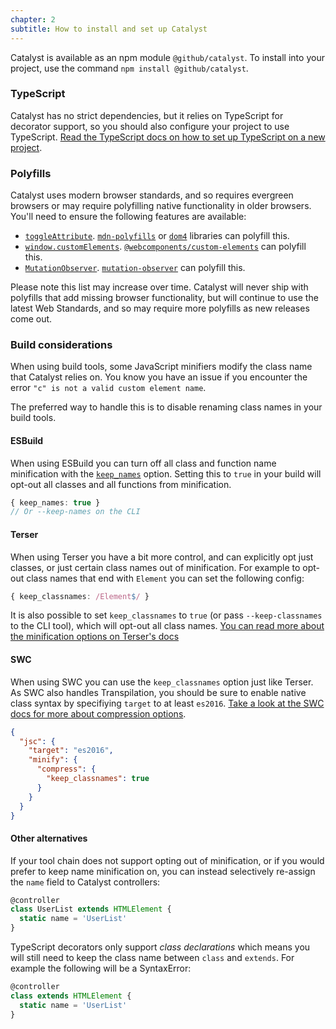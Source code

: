 ```yaml
---
chapter: 2
subtitle: How to install and set up Catalyst
---
```


Catalyst is available as an npm module `@github/catalyst`. To install into your project, use the command `npm install @github/catalyst`. 

### TypeScript

Catalyst has no strict dependencies, but it relies on TypeScript for decorator support, so you should also configure your project to use TypeScript. [Read the TypeScript docs on how to set up TypeScript on a new project](https://www.typescriptlang.org/docs/home.html).

### Polyfills

Catalyst uses modern browser standards, and so requires evergreen browsers or may require polyfilling native functionality in older browsers. You'll need to ensure the following features are available:

 - [`toggleAttribute`](https://caniuse.com/#search=toggleAttribute). [`mdn-polyfills`](https://github.com/msn0/mdn-polyfills) or [`dom4`](https://github.com/WebReflection/dom4) libraries can polyfill this.
 - [`window.customElements`](https://caniuse.com/#search=customElements). [`@webcomponents/custom-elements`](https://github.com/webcomponents/polyfills/tree/master/packages/custom-elements) can polyfill this.
 - [`MutationObserver`](https://caniuse.com/#search=MutationObserver). [`mutation-observer`](https://github.com/webmodules/mutation-observer) can polyfill this.

Please note this list may increase over time. Catalyst will never ship with polyfills that add missing browser functionality, but will continue to use the latest Web Standards, and so may require more polyfills as new releases come out.

### Build considerations

When using build tools, some JavaScript minifiers modify the class name that Catalyst relies on. You know you have an issue if you encounter the error `"c" is not a valid custom element name`.

The preferred way to handle this is to disable renaming class names in your build tools.

#### ESBuild

When using ESBuild you can turn off all class and function name minification with the [`keep_names`](https://esbuild.github.io/api/#keep-names) option. Setting this to `true` in your build will opt-out all classes and all functions from minification.


```ts
{ keep_names: true }
// Or --keep-names on the CLI
```

#### Terser

When using Terser you have a bit more control, and can explicitly opt just classes, or just certain class names out of minification. For example to opt-out class names that end with `Element` you can set the following config:

```ts
{ keep_classnames: /Element$/ }
```

It is also possible to set `keep_classnames` to `true` (or pass `--keep-classnames` to the CLI tool), which will opt-out all class names. [You can read more about the minification options on Terser's docs](https://terser.org/docs/api-reference#minify-options)

#### SWC

When using SWC you can use the `keep_classnames` option just like Terser. As SWC also handles Transpilation, you should be sure to enable native class syntax by specifiying `target` to at least `es2016`. [Take a look at the SWC docs for more about compression options](https://swc.rs/docs/configuration/minification#jscminifycompress).

```json
{
  "jsc": {
    "target": "es2016",
    "minify": {
      "compress": {
        "keep_classnames": true
      }
    }
  }
}
```

#### Other alternatives

If your tool chain does not support opting out of minification, or if you would prefer to keep name minification on, you can instead selectively re-assign the `name` field to Catalyst controllers:

```ts
@controller
class UserList extends HTMLElement {
  static name = 'UserList'
}
```

TypeScript decorators only support _class declarations_ which means you will still need to keep the class name between `class` and `extends`. For example the following will be a SyntaxError:

```ts
@controller
class extends HTMLElement {
  static name = 'UserList'
}
```
